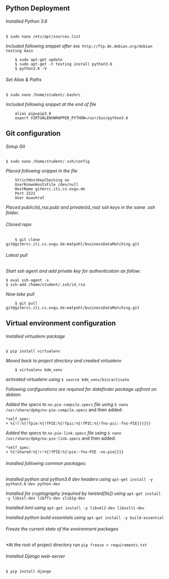 ## Python Deployment

###### Installed Python 3.6


```
$ sudo nano /etc/apt/sources.list
```

*Included following snippet after* `deb http://ftp.de.debian.org/debian testing main`

```$ echo 'APT::Default-Release "stable";' | sudo tee -a /etc/apt/apt.conf.d/00local
	$ sudo apt-get update
	$ sudo apt-get -t testing install python3.6
	$ python3.6 -V
```

###### Set Alias & Paths


```
$ sudo nano /home/student/.bashrc
```

*Included following snippet at the end of file*

```alias python=python3.6
    alias pip=pip3.6
    export VIRTUALENVWRAPPER_PYTHON=/usr/bin/python3.6
```

## Git configuration 

###### Setup Git 


```
$ sudo nano /home/student/.ssh/config
```

*Placed following snippet in the file*

```Host gitmrcc.iti.cs.ovgu.de
    StrictHostKeyChecking no	
    UserKnownHostsFile /dev/null	
    HostName gitmrcc.iti.cs.ovgu.de	
    Port 2222	
    User muashraf
```

*Placed public(id_rsa.pub) and private(id_rsa) ssh keys in the same .ssh folder.*


###### Cloned repo


```$ cd /home/student/
	$ git clone git@gitmrcc.iti.cs.ovgu.de:matpohl/businessDataMatching.git
```
###### Latest pull


*Start ssh agent and add private key for authenticatoin as follow:*

```
$ eval ssh-agent -s
$ ssh-add /home/student/.ssh/id_rsa
```

*Now take pull*

```$ cd /home/student/businessDataMatching
	$ git pull git@gitmrcc.iti.cs.ovgu.de:matpohl/businessDataMatching.git
```

## Virtual environment configuration


###### Installed virtualenv package

```
$ pip install virtualenv
```

*Moved back to project directory and created virtualenv*

```$ cd /home/student/businessDataMatching
	$ virtualenv bdm_venv
```

*activated virtualenv using* `$ source bdm_venv/bin/activate`

*Following configurations are required for datefinder package upfront on debian:*

*Added the specs to `no-pie-compile.specs` file using* `$ nano /usr/share/dpkg/no-pie-compile.specs` and then added:

```
*self_spec:
+ %{!r:%{!fpie:%{!fPIE:%{!fpic:%{!fPIC:%{!fno-pic:-fno-PIE}}}}}}
```

*Added the specs to `no-pie-link.specs` file using* `$ nano /usr/share/dpkg/no-pie-link.specs` and then added:

```
*self_spec:
+ %{!shared:%{!r:%{!fPIE:%{!pie:-fno-PIE -no-pie}}}}
```

###### Installed following common packages:

*Installed python and python3.6 dev headers using* `apt-get install -y python3.6-dev python-dev`

*Installed for cryptography (required by twisted[tls]) using* `apt-get install -y libssl-dev libffi-dev zlib1g-dev`

*Installed lxml using* `apt-get install -y libxml2-dev libxslt1-dev`

*Installed python build essentials using* `apt-get install -y build-essential`

###### Freeze the current state of the environment packages

*At the root of project directory run `pip freeze > requirements.txt`

###### Installed Django web-server

```
$ pip install django
```